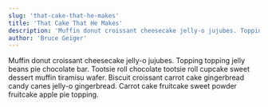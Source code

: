 ```yaml
---
slug: 'that-cake-that-he-makes'
title: 'That Cake That He Makes'
description: 'Muffin donut croissant cheesecake jelly-o jujubes. Topping topping jelly beans pie chocolate bar. Tootsie roll chocolate tootsie roll cupcake sweet dessert muffin tiramisu wafer. Biscuit croissant carrot cake gingerbread candy canes jelly-o gingerbread. Carrot cake fruitcake sweet powder fruitcake apple pie topping.'
author: 'Bruce Geiger'
---
```


Muffin donut croissant cheesecake jelly-o jujubes. Topping topping jelly beans pie chocolate bar. Tootsie roll chocolate tootsie roll cupcake sweet dessert muffin tiramisu wafer. Biscuit croissant carrot cake gingerbread candy canes jelly-o gingerbread. Carrot cake fruitcake sweet powder fruitcake apple pie topping.